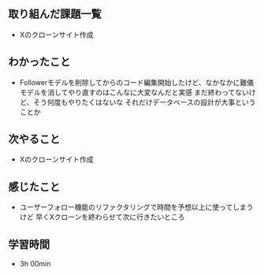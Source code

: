 ## 取り組んだ課題一覧
- Xのクローンサイト作成
## わかったこと
- Followerモデルを削除してからのコード編集開始したけど、なかなかに難儀
  モデルを消してやり直すのはこんなに大変なんだと実感
  まだ終わってないけど、そう何度もやりたくはないな
  それだけデータベースの設計が大事ということか
## 次やること
- Xのクローンサイト作成
## 感じたこと
- ユーザーフォロー機能のリファクタリングで時間を予想以上に使ってしまうけど
  早くXクローンを終わらせて次に行きたいところ
## 学習時間
- 3h 00min